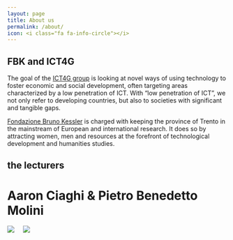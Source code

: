 ```yaml
---
layout: page
title: About us
permalink: /about/
icon: <i class="fa fa-info-circle"></i>	
---
```


<!-- {% include alert.html %} -->

## FBK and ICT4G

The goal of the [ICT4G group](http://www.ict4g.org) is looking at novel ways of using technology to foster economic and social development, often targeting areas characterized by a low penetration of ICT. With “low penetration of ICT”, we not only refer to developing countries, but also to societies with significant and tangible gaps.

[Fondazione Bruno Kessler](http://www.fbk.eu) is charged with keeping the province of Trento in the mainstream of European and international research. It does so by attracting women, men and resources at the forefront of technological development and humanities studies.

<!-- Why the course?
Who is the target? -->

## the lecturers

# Aaron Ciaghi & Pietro Benedetto Molini

[<img class="ict4g-member" src="http://ict4g.org/home/images/members/aaron.jpg">](http://ict4g.org/home/profile/Aaron_Ciaghi.html)
&nbsp;&nbsp;&nbsp;
[<img class="ict4g-member" src="http://ict4g.org/home/images/members/pietro.jpg">](http://ict4g.org/home/profile/Pietro_Molini.html)
